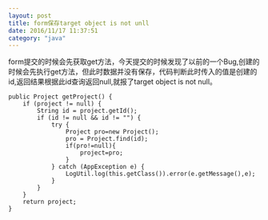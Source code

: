 ```yaml
---
layout: post
title: form保存target object is not unll
date: 2016/11/17 11:37:51 
category: "java"
--- 
```


form提交的时候会先获取get方法，今天提交的时候发现了以前的一个Bug,创建的时候会先执行get方法，但此时数据并没有保存，代码判断此时传入的值是创建的id,返回结果根据此id查询返回null,就报了target object is not null。
 

	public Project getProject() {
		if (project != null) {
			String id = project.getId();
			if (id != null && id != "") {
				try {
					Project pro=new Project();
					pro = Project.find(id);
					if(pro!=null){
						project=pro;
					}
				} catch (AppException e) {
					LogUtil.log(this.getClass()).error(e.getMessage(),e);
				}
			}
		}
		return project;
	}

